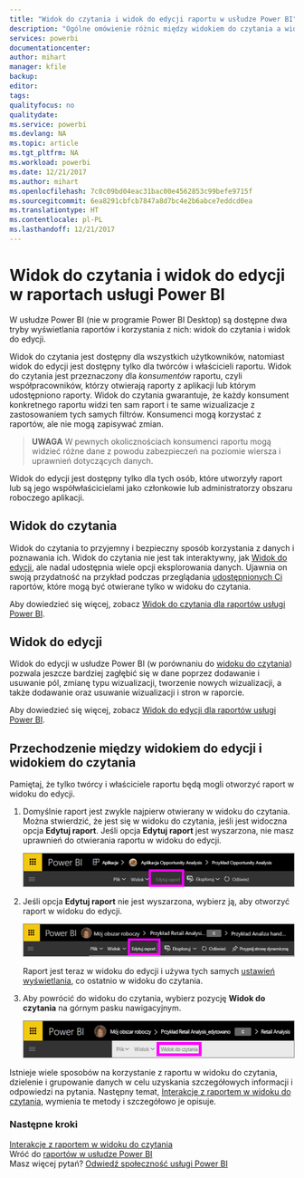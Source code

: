 ```yaml
---
title: "Widok do czytania i widok do edycji raportu w usłudze Power BI"
description: "Ogólne omówienie różnic między widokiem do czytania a widokiem do edycji raportów usługi Power BI"
services: powerbi
documentationcenter: 
author: mihart
manager: kfile
backup: 
editor: 
tags: 
qualityfocus: no
qualitydate: 
ms.service: powerbi
ms.devlang: NA
ms.topic: article
ms.tgt_pltfrm: NA
ms.workload: powerbi
ms.date: 12/21/2017
ms.author: mihart
ms.openlocfilehash: 7c0c09bd04eac31bac00e4562853c99befe9715f
ms.sourcegitcommit: 6ea8291cbfcb7847a8d7bc4e2b6abce7eddcd0ea
ms.translationtype: HT
ms.contentlocale: pl-PL
ms.lasthandoff: 12/21/2017
---
```

# <a name="reading-view-and-editing-view-in-power-bi-service-reports"></a>Widok do czytania i widok do edycji w raportach usługi Power BI
W usłudze Power BI (nie w programie Power BI Desktop) są dostępne dwa tryby wyświetlania raportów i korzystania z nich: widok do czytania i widok do edycji.  

Widok do czytania jest dostępny dla wszystkich użytkowników, natomiast widok do edycji jest dostępny tylko dla twórców i właścicieli raportu. Widok do czytania jest przeznaczony dla *konsumentów* raportu, czyli współpracowników, którzy otwierają raporty z aplikacji lub którym udostępniono raporty. Widok do czytania gwarantuje, że każdy konsument konkretnego raportu widzi ten sam raport i te same wizualizacje z zastosowaniem tych samych filtrów.  Konsumenci mogą korzystać z raportów, ale nie mogą zapisywać zmian.

>**UWAGA** W pewnych okolicznościach konsumenci raportu mogą widzieć różne dane z powodu zabezpieczeń na poziomie wiersza i uprawnień dotyczących danych. 

Widok do edycji jest dostępny tylko dla tych osób, które utworzyły raport lub są jego współwłaścicielami jako członkowie lub administratorzy obszaru roboczego aplikacji.

## <a name="reading-view"></a>Widok do czytania

Widok do czytania to przyjemny i bezpieczny sposób korzystania z danych i poznawania ich. Widok do czytania nie jest tak interaktywny, jak [Widok do edycji](service-interact-with-a-report-in-editing-view.md), ale nadal udostępnia wiele opcji eksplorowania danych. Ujawnia on swoją przydatność na przykład podczas przeglądania [udostępnionych Ci](service-share-dashboards.md) raportów, które mogą być otwierane tylko w widoku do czytania.

Aby dowiedzieć się więcej, zobacz [Widok do czytania dla raportów usługi Power BI](service-interact-with-a-report-in-reading-view.md).

## <a name="editing-view"></a>Widok do edycji
Widok do edycji w usłudze Power BI (w porównaniu do [widoku do czytania](service-interact-with-a-report-in-reading-view.md)) pozwala jeszcze bardziej zagłębić się w dane poprzez dodawanie i usuwanie pól, zmianę typu wizualizacji, tworzenie nowych wizualizacji, a także dodawanie oraz usuwanie wizualizacji i stron w raporcie.

Aby dowiedzieć się więcej, zobacz [Widok do edycji dla raportów usługi Power BI](service-interact-with-a-report-in-editing-view.md).

## <a name="navigating-between-editing-view-and-reading-view"></a>Przechodzenie między widokiem do edycji i widokiem do czytania
Pamiętaj, że tylko twórcy i właściciele raportu będą mogli otworzyć raport w widoku do edycji.

1. Domyślnie raport jest zwykle najpierw otwierany w widoku do czytania. Można stwierdzić, że jest się w widoku do czytania, jeśli jest widoczna opcja **Edytuj raport**. Jeśli opcja **Edytuj raport** jest wyszarzona, nie masz uprawnień do otwierania raportu w widoku do edycji.

   ![](media/service-reading-view-and-editing-view/power-bi-edit-report-grey.png)

2. Jeśli opcja **Edytuj raport** nie jest wyszarzona, wybierz ją, aby otworzyć raport w widoku do edycji. 
   
   ![](media/service-reading-view-and-editing-view/power-bi-edit-report.png)
   
   Raport jest teraz w widoku do edycji i używa tych samych [ustawień wyświetlania](power-bi-report-display-settings.md), co ostatnio w widoku do czytania.

2. Aby powrócić do widoku do czytania, wybierz pozycję **Widok do czytania** na górnym pasku nawigacyjnym.
   
    ![](media/service-reading-view-and-editing-view/power-bi-reading-view.png)

Istnieje wiele sposobów na korzystanie z raportu w widoku do czytania, dzielenie i grupowanie danych w celu uzyskania szczegółowych informacji i odpowiedzi na pytania.  Następny temat, [Interakcje z raportem w widoku do czytania](service-interact-with-a-report-in-editing-view.md), wymienia te metody i szczegółowo je opisuje.

### <a name="next-steps"></a>Następne kroki
[Interakcje z raportem w widoku do czytania](service-interact-with-a-report-in-editing-view.md)    
Wróć do [raportów w usłudze Power BI](service-reports.md)    
Masz więcej pytań? [Odwiedź społeczność usługi Power BI](http://community.powerbi.com/) 

